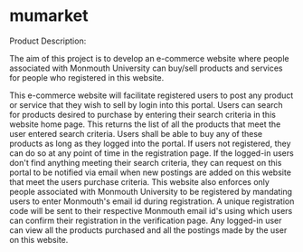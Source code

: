 # mumarket

Product Description:

The aim of this project is to develop an e-commerce website where people associated with Monmouth University can buy/sell products and services for people who registered in this website. 

This e-commerce website will facilitate registered users to post any product or service that they wish to sell by login into this portal. Users can search for products desired to purchase by entering their search criteria in this website home page. This returns the list of all the products that meet the user entered search criteria. Users shall be able to buy any of these products as long as they logged into the portal. If users not registered, they can do so at any point of time in the registration page. If the logged-in users don't find anything meeting their search criteria, they can request on this portal to be notified via email when new postings are added on this website that meet the users purchase criteria. This website also enforces only people associated with Monmouth University to be registered by mandating users to enter Monmouth's email id during registration. A unique registration code will be sent to their respective Monmouth email id's using which users can confirm their registration in the verification page. Any logged-in user can view all the products purchased and all the postings made by the user on this website.

